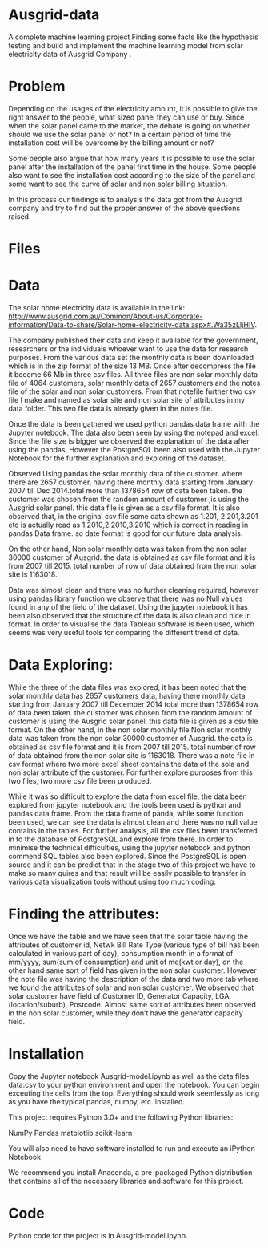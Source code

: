# Ausgrid-data
A complete machine learning project Finding some facts like the hypothesis testing and build and implement the machine learning model from solar electricity data of Ausgrid Company .

# Problem
Depending on the usages of the electricity amount, it is possible to give the right answer to the people, what sized panel they can use or buy. Since when the solar panel came to the market, the debate is going on whether should we use the solar panel or not? In a certain period of time the installation cost will be overcome by the billing amount or not?

Some people also argue that how many years it is possible to use the solar panel after the installation of the panel first time in the house. Some people also want to see the installation cost according to the size of the panel and some want to see the curve of solar and non solar billing situation.

In this process our findings is to analysis the data got from the Ausgrid company and try to find out the proper answer of the above questions raised.




# Files
# Data
The solar home electricity data is available in the link: 
http://www.ausgrid.com.au/Common/About-us/Corporate-information/Data-to-share/Solar-home-electricity-data.aspx#.Wa35zLIjHIV. 

The company published their data and keep it available for the government, researchers or the individuals whoever want to use the data for research purposes. From the various data set the monthly data is been downloaded which is in the zip format of the size 13 MB. Once after decompress the file it become 66 Mb in three csv files. All three files are non solar monthly data file of 4064 customers, solar monthly data of 2657 customers and the notes file of the solar and non solar customers. From that notefile further two csv file I make and named as solar site and non solar site of attributes in my data folder. This two file data is already given in the notes file.

Once the data is been gathered we used python pandas data frame with the Jupyter notebook. The data also been seen by using the notepad and excel. Since the file size is bigger we observed the explanation of the data after using the pandas. However the PostgreSQL been also used with the Jupyter Notebook for the further explanation and exploring of the dataset.

Observed Using pandas the solar monthly data of the customer. where there are 2657 customer, having there monthly data starting from January 2007 till Dec 2014.total more than 1378654 row of data been taken. the customer was chosen from the random amount of customer ,is using the Ausgrid solar panel. this data file is given as a csv file format. It is also observed that, in the original csv file some data shown as 1.201, 2.201,3.201 etc is actually read as 1.2010,2.2010,3.2010 which is correct in reading in pandas Data frame. so date format is good for our future data analysis.

On the other hand, Non solar monthly data was taken from the non solar 30000 customer of Ausgrid. the data is obtained as csv file format and it is from 2007 till 2015. total number of row of data obtained from the non solar site is 1163018.

Data was almost clean and there was no further cleaning required, however using pandas library function we observe that there was no Null values found in any of the field of the dataset. Using the jupyter notebook it has been also observed that the structure of the data is also clean and nice in format. In order to visualise the data Tableau software is been used, which seems was very useful tools for comparing the different trend of data.

# Data Exploring:
While the three of the data files was explored, it has been noted that the solar monthly data has 2657 customers data, having there monthly data starting from January 2007 till December 2014 total more than 1378654 row of data been taken. the customer was chosen from the random amount of customer is using the Ausgrid solar panel. this data file is given as a csv file format. On the other hand, in the non solar monthly file Non solar monthly data was taken from the non solar 30000 customer of Ausgrid. the data is obtained as csv file format and it is from 2007 till 2015. total number of row of data obtained from the non solar site is 1163018. There was a note file in csv format where two more excel sheet contains the data of the sola and non solar attribute of the customer. For further explore purposes from this two files, two more csv file been produced.

While it was so difficult to explore the data from excel file, the data been explored from jupyter notebook and the tools been used is python and pandas data frame. From the data frame of panda, while some function been used, we can see the data is almost clean and there was no null value contains in the tables. For further analysis, all the csv files been transferred in to the database of PostgreSQL and explore from there. In order to minimise the technical difficulties, using the jupyter notebook and python commend SQL tables also been explored. Since the PostgreSQL is open source and it can be predict that in the stage two of this project we have to make so many quires and that result will be easily possible to transfer in various data visualization tools without using too much coding.

# Finding the attributes:
Once we have the table and we have seen that the solar table having the attributes of customer id,
Netwk Bill Rate Type (various type of bill has been calculated in various part of day), consumption month in a format of mm/yyyy, sum(sum of consumption) and unit of me(kwt or day), on the other hand same sort of field has given in the non solar customer. However the note file was having the description of the data and two more tab where we found the attributes of solar and non solar customer. We observed that solar customer have field of Customer ID, Generator Capacity, LGA, (location/suburb), Postcode. Almost same sort of attributes been observed in the non solar customer, while they don’t have the generator capacity field.


# Installation
Copy the Jupyter notebook Ausgrid-model.ipynb as well as the data files data.csv to your python environment and open the notebook. You can begin exceuting the cells from the top. Everything should work seemlessly as long as you have the typical pandas, numpy, etc. installed.

This project requires Python 3.0+ and the following Python libraries:

NumPy Pandas matplotlib scikit-learn

You will also need to have software installed to run and execute an iPython Notebook

We recommend you install Anaconda, a pre-packaged Python distribution that contains all of the necessary libraries and software for this project.


# Code
Python code for the project is in Ausgrid-model.ipynb.

